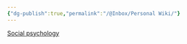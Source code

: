 ```yaml
---
{"dg-publish":true,"permalink":"/@Inbox/Personal Wiki/"}
---
```


[Social psychology ](https://en.wikipedia.org/wiki/Social_psychology#)

